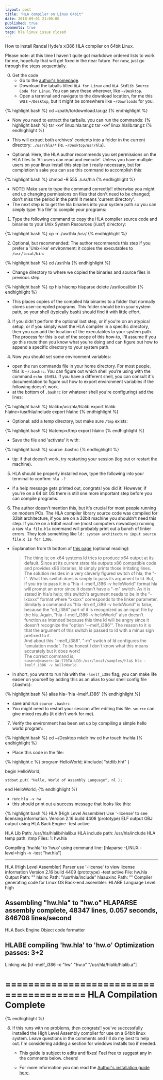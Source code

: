 ```yaml
---
layout: post
title: "HLA compiler on Linux 64bit"
date: 2018-09-01 21:00:00
published: true
comments: true
tags: hla linux issue closed
---
```


How to install Randal Hyde's xi386 HLA compiler on 64bit Linux.

Please note: at this time I haven't quite got markdown ordered lists to work for me, hopefully that will get fixed in the near future. For now, just go through the steps sequentially.

0. Get the code
    - Go to the [author's homepage][hla-homepage].
    - Download the taballs titled `HLA for Linux` and `HLA Stdlib Source Code for Linux`. You can save these wherever, like `~/Desktop`.
    - Open a terminal and navigate to the download location, for me this was `~/Desktop`, but it might be somewhere like `~/Downloads` for you.
  
{% highlight bash %}
cd ~/path/to/download.tar.gz
{% endhighlight %}

- Now you need to extract the tarballs. you can run the commands:
{% highlight bash %}
tar -xvf linux.hla.tar.gz
tar -xvf linux.hlalib.tar.gz
{% endhighlight %}

- This will extract both archives' contents into a folder in the current directory: `./usr/hla/*` (ie. `~/Desktop/usr/hla`).
- Optional: Here, the HLA author recommends you set permissions on the HLA files to 'All users can read and execute'. Unless you have multiple users on your linux install this step isn't really necessary, but for completion's sake you can use this command to accomplish this:
  
{% highlight bash %}
chmod -R 555 ./usr/hla
{% endhighlight %}

- NOTE: Make sure to type the command correctly!! otherwise you might end up changing permissions on files that don't need to be changed; don't miss the period in the path! It means 'current directory'.
- The next step is to get the hla binaries into your system path so you can simply type 'hla file' to compile your programs:
  
1. Type the following command to copy the HLA compiler source code and binaries to your Unix System Resources (/usr/) directory:

{% highlight bash %}
cp -r ./usr/hla /usr/
{% endhighlight %}

2. Optional, but recommended: The author recommends this step if you prefer a 'Unix-like' environment; it copies the executables to `/usr/local/bin`:
  
{% highlight bash %}
cd /usr/hla
{% endhighlight %}

  - Change directory to where we copied the binaries and source files in previous step.
    
{% highlight bash %}
cp hla hlacmp hlaparse delete /usr/local/bin
{% endhighlight %}

  - This places copies of the compiled hla binaries to a folder that normally stores user-compiled programs. This folder should be in your system path, so your shell (typically bash) should find it with little effort.
  
3. If you didn't perform the optional last step, or if you're on an atypical setup, or if you simply want the HLA compiler in a specific directory, then you can add the location of the executables to your system path. The process for this is out of the scope of this how-to, I'll assume if you go this route then you know what you're doing and can figure out how to append a specific directory to your system path.

4. Now you should set some environment variables:
  - open the run commands file in your home directory. For most people, this is `~/.bashrc`. You can figure out which shell you're using with the command `echo $SHELL` if you have a different shell, you can consult it's documentation to figure out how to export environment variables if the following doesn't work.
  - at the bottom of `.bashrc` (or whatever shell you're configuring) add the lines:
     
{% highlight bash %}
hlalib=/usr/hla/hlalib
export hlalib
hlainc=/usr/hla/include
export hlainc
{% endhighlight %}

  - Optional: add a temp directory, but make sure `/tmp` exists:
  
{% highlight bash %}
hlatemp=/tmp
export hlainc
{% endhighlight %}

  - Save the file and 'activate' it with:
     
{% highlight bash %}
source .bashrc
{% endhighlight %}

  - tip: if that doesn't work, try restarting your session (log out or restart the machine).
  
5. HLA should be properly installed now, type the following into your terminal to confirm: `hla -?`
  - if a help message gets printed out, congrats! you did it! However, if you're on a 64 bit OS there is still one more important step before you can compile programs.

6. The author doesn't mention this, but it's crucial for most people running on modern PCs. The HLA compiler library source code was compiled for 32bit architecture, if you are on a 32bit machine you shouldn't need this step. If you're on a 64bit machine (most computers nowadays) running a raw `hla file.hla` command will probably print out a bunch of linker errors. They look somehting like `ld: system architecture input source file.o is for i386`.
  - Explanation from th bottom of [this page][64bit-hla] (optional reading):

    >The thing is; on x64 systems ld tries to produce x64 output at its default. Since at its current state hla outputs x86 compatible code and provides x86 libraries, ld simply prints those irritating lines.  
    >The solution resides in a very cleverly figured switch of hla; the "-l". What this switch does is simply to pass its argument to ld. But, if you try to pass it in a "hla -l -melf_i386 -v helloWorld" format hla will prompt an error since it doesn't have a "-m" switch. As it is stated in hla's help; this switch's argument needs to be in the "-lxxxxx" format where "xxxxx" corresponds to the linker parameter. Similarly a command as "hla -lm elf_i386 -v helloWorld" is false, because the "elf_i386" part of it is recognized as an input file by the hla. Again, "hla -l-melf_i386 -v helloWorld" also doesn't function as intended because this time ld will be angry since it doesn't recognize the "option '--melf_i386'". The reason to it is that the argument of this switch is passed to ld with a minus sign prefixed to it.  
    > And about this "-melf_i386". "-m" switch of ld configures the "emulation mode". To be honest I don't know what this means accurately but it does work!  
    > The correct command is;  
    > `<user>@<user>-GA-770TA-UD3:/usr/local/samples/hla$ hla -lmelf_i386 -v helloWorld`  
  
  - In short, you want to run hla with the `-lmelf_i386` flag, you can make life easier on yourself by adding this as an alias to your shell config file (.bashrc):
  
{% highlight bash %}
alias hla='hla -lmelf_i386'
{% endhighlight %}

  - save and run `source .bashrc`
  - You might need to restart your session after editing this file. `source` can give mixed results (it didn't work for me).
    
7. Verify the environment has been set up by compiling a simple hello world program: 

{% highlight bash %}
cd ~/Desktop
mkdir hw
cd hw
touch hw.hla
{% endhighlight %}

  - Place this code in the file:
  
{% highlight c %}
program HelloWorld;
#include( "stdlib.hhf" )

begin HelloWorld;

    stdout.put( "Hello, World of Assembly Language", nl );

end HelloWorld;
{% endhighlight %}

  - run: `hla -v hw`
  - this should print out a success message that looks like this:
    
{% highlight bash %}
HLA (High Level Assembler)
Use '-license' to see licensing information.
Version 2.16 build 4409 (prototype)
ELF output
OBJ output using HLA Back Engine
-test active

HLA Lib Path:     /usr/hla/hlalib/hlalib.a
HLA include path: /usr/hla/include
HLA temp path:    /tmp
Files:
1: hw.hla

Compiling 'hw.hla' to 'hw.o'
using command line:
[hlaparse -LINUX -level=high  -v -test "hw.hla"]

----------------------
HLA (High Level Assembler) Parser
use '-license' to view license information
Version 2.16 build 4409 (prototype)
-test active
File: hw.hla
Output Path: ""
hlainc Path: "/usr/hla/include"
hlaauxinc Path: ""
Compiler generating code for Linux OS
Back-end assembler: HLABE
Language Level: high

Assembling "hw.hla" to "hw.o"
HLAPARSE assembly complete, 48347 lines,   0.057 seconds,  846708 lines/second
------------
HLA Back Engine Object code formatter

HLABE compiling 'hw.hla' to 'hw.o'
Optimization passes: 3+2
----------------------
Linking via [ld   -melf_i386   -o "hw"   "hw.o" "/usr/hla/hlalib/hlalib.a"]

========================================
     HLA Compilation Complete
========================================
{% endhighlight %}

8. If this runs with no problems, then congrats!! you've successfully installed the High Level Assembly compiler for use on a 64bit linux system. Leave questions in the comments and I'll do my best to help out. I'm considering adding a section for windows installs too if needed.
    
    - This guide is subject to edits and fixes! Feel free to suggest any in the comments below. cheers!

    - For more information you can read the [Author's installation guide here][hla-homepage].
    
[hla-homepage]: http://www.plantation-productions.com/Webster/HighLevelAsm/LInuxDownload.html
[64bit-hla]: http://www.masmforum.com/board/index.php?PHPSESSID=8d46cd4ecb1688be429ab49694ec53e6&topic=17138.0;wap2
